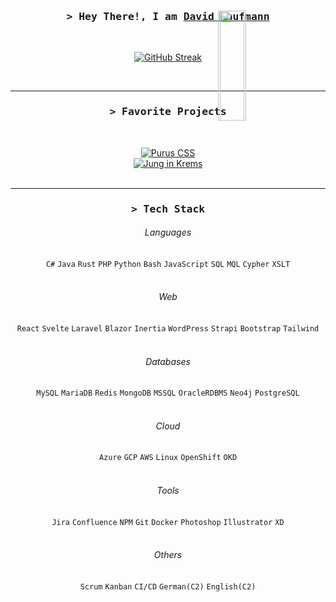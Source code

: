 
<div align="center">
<!--<img src="https://i.imgur.com/dBaSKWF.gif" height="20" width="100%">
<hr>-->
<img align="left" src="https://user-images.githubusercontent.com/65187002/144930161-2f783401-8d27-4fdf-a2f7-cc0ba32f1f1f.gif" width="21%" style="display:inline; position:fixed;">
<img align="right" src="https://user-images.githubusercontent.com/65187002/144930161-2f783401-8d27-4fdf-a2f7-cc0ba32f1f1f.gif" width="21%" style="display:inline; position:fixed;">



<h3 align="center">
        <samp>&gt; Hey There!, I am
                <b><a target="_blank" href="https://david.kaufmann.dev/">David Kaufmann</a></b>
        </samp>
</h3>

<br>

[![GitHub Streak](https://streak-stats.demolab.com?user=kaufmann-dev&theme=dracula)](https://git.io/streak-stats)

<br>
<!--<img src="https://i.imgur.com/dBaSKWF.gif" height="20" width="100%">-->
<hr>

<h3 align="center">
        <samp>&gt; Favorite Projects
        </samp>
</h3>
<br>

[![Purus CSS](https://github-readme-stats.vercel.app/api/pin/?username=kaufmann-dev&repo=PurusCss&theme=dracula)](https://github.com/kaufmann-dev/PurusCss)<br>
[![Jung in Krems](https://github-readme-stats.vercel.app/api/pin/?username=kaufmann-dev&repo=JungInKrems&theme=dracula)](https://github.com/kaufmann-dev/JungInKrems)
<br><br>

<!--<img src="https://i.imgur.com/dBaSKWF.gif" height="20" width="100%">-->
<hr>
<h3 align="center">
        <samp>&gt; Tech Stack
        </samp>
</h3>

  
###### Languages
`C#` `Java` `Rust` `PHP` `Python` `Bash` `JavaScript` `SQL` `MQL` `Cypher` `XSLT`<br><br>

###### Web
`React` `Svelte` `Laravel` `Blazor` `Inertia` `WordPress` `Strapi` `Bootstrap` `Tailwind`<br><br>

###### Databases
`MySQL` `MariaDB` `Redis` `MongoDB` `MSSQL` `OracleRDBMS` `Neo4j` `PostgreSQL`<br><br>

###### Cloud
`Azure` `GCP` `AWS` `Linux` `OpenShift` `OKD`<br><br>

###### Tools
`Jira` `Confluence` `NPM` `Git` `Docker` `Photoshop` `Illustrator` `XD`<br><br>

###### Others
`Scrum` `Kanban` `CI/CD` `German(C2)` `English(C2)`<br><br>

<!--<img src="https://i.imgur.com/dBaSKWF.gif" height="20" width="100%">
<hr>-->
</div>
